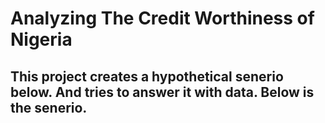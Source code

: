 # Analyzing The Credit Worthiness of Nigeria

## This project creates a hypothetical senerio below. And tries to answer it with data. Below is the senerio.